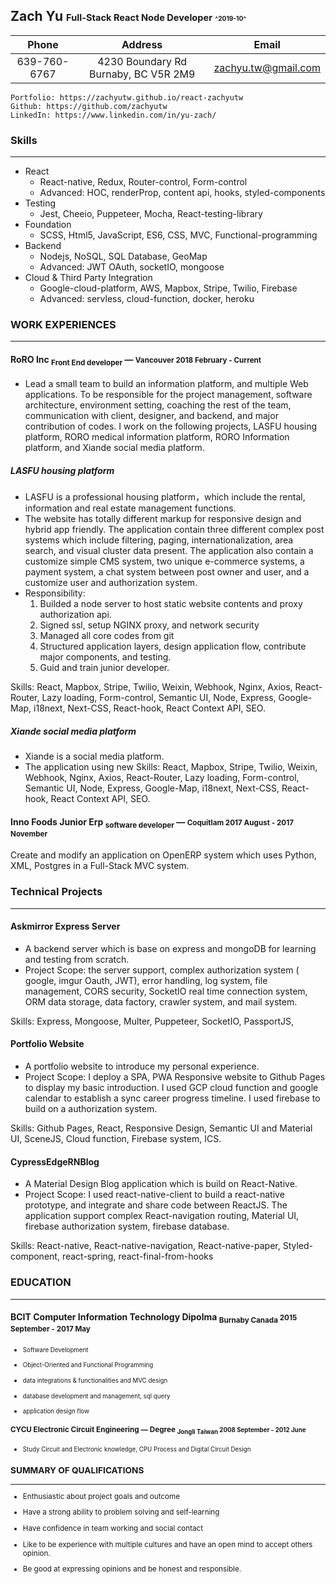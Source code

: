 ## Zach Yu <small><small>Full-Stack React Node Developer</small>  <small><small><small>^2019-10^</small></small></small> 
|Phone | Address | Email| 
|:--------:|:------:|:-------:|
|639-760-6767 | 4230 Boundary Rd Burnaby, BC V5R 2M9 | [zachyu.tw@gmail.com](zachyu.tw@gmail.com)|

```pug
Portfolio: https://zachyutw.github.io/react-zachyutw
Github: https://github.com/zachyutw
LinkedIn: https://www.linkedin.com/in/yu-zach/
```



### Skills
-------
- React
	- React-native, Redux, Router-control, Form-control 
	- Advanced: HOC, renderProp, content api, hooks, styled-components
- Testing
	- Jest, Cheeio, Puppeteer, Mocha, React-testing-library
- Foundation
	- SCSS, Html5, JavaScript, ES6, CSS, MVC, Functional-programming
- Backend
	- Nodejs, NoSQL, SQL Database, GeoMap
	- Advanced: JWT OAuth, socketIO, mongoose
- Cloud & Third Party Integration
	- Google-cloud-platform, AWS, Mapbox, Stripe, Twilio, Firebase
	- Advanced: servless, cloud-function, docker, heroku

### WORK EXPERIENCES
----
#### RoRO Inc <sub>Front End developer</sub> — <small>Vancouver 2018 February - Current</small>

- Lead a small team to build an information platform, and multiple Web applications. To be responsible for the project management, software architecture, environment setting, coaching the rest of the team, communication with client, designer, and backend, and major contribution of codes. I work on the following projects, LASFU housing platform, RORO medical information platform, RORO Information platform, and Xiande social media platform.

##### LASFU housing platform
* LASFU is a professional housing platform，which include the rental, information and real estate management functions.
* The website has totally different markup for responsive design and hybrid app friendly. The application contain three different complex post systems which include filtering, paging, internationalization, area search, and visual cluster data present. The application also contain a customize simple CMS system, two unique e-commerce systems, a payment system, a chat system between post owner and user, and a customize user and authorization system. 
* Responsibility: 
	1. Builded a node server to host static website contents and proxy authorization api. 
	2. Signed ssl, setup NGINX proxy, and network security
	3. Managed all core codes from git
	4. Structured application layers, design application flow, contribute major components, and testing.
	5. Guid and train junior developer.
	
Skills: React, Mapbox, Stripe, Twilio, Weixin, Webhook, Nginx, Axios, React-Router, Lazy loading, Form-control, Semantic UI, Node, Express, Google-Map, i18next, Next-CSS, React-hook, React Context API, SEO. 
 
##### Xiande social media platform
* Xiande  is a social media platform.
* The application using new 
Skills: React, Mapbox, Stripe, Twilio, Weixin, Webhook, Nginx, Axios, React-Router, Lazy loading, Form-control, Semantic UI, Node, Express, Google-Map, i18next, Next-CSS, React-hook, React Context API, SEO.  


#### Inno Foods Junior Erp <sub>software developer</sub> — <small>Coquitlam 2017 August - 2017 November  </small>
  
Create and modify an application on OpenERP system which uses Python, XML, Postgres in a Full-Stack MVC system.
### Technical Projects
---
#### Askmirror Express Server 
- A backend server which is base on express and mongoDB for learning and testing from scratch.
- Project Scope: the server support, complex authorization system ( google, imgur Oauth, JWT), error handling, log system, file management, CORS security, SocketIO real time connection system, ORM data storage, data factory, crawler system, and mail system.

Skills: Express, Mongoose, Multer, Puppeteer, SocketIO, PassportJS,

#### Portfolio Website
- A portfolio website to introduce my personal experience.
- Project Scope: I deploy a SPA, PWA Responsive website to Github Pages to display my basic introduction. I used GCP cloud function and google calendar to establish a sync career progress timeline. I used firebase to build on a authorization system.

Skills: Github Pages, React, Responsive Design, Semantic UI and Material UI, SceneJS, Cloud function, Firebase system, ICS.

#### CypressEdgeRNBlog
- A Material Design Blog application which is build on React-Native.
- Project Scope: I used react-native-client to build a react-native prototype, and integrate and share code between ReactJS. The application support complex React-navigation routing, Material UI, firebase authorization system, firebase database.

Skills: React-native, React-native-navigation, React-native-paper, Styled-component, react-spring, react-final-from-hooks 




### EDUCATION
---
#### BCIT Computer Information Technology Dipolma <sub>Burnaby Canada </sub> <small>2015 September - 2017 May</samll>

- <small>Software Development</small>

- <small>Object-Oriented and Functional Programming</small>

- <small>data integrations & functionalities and MVC design</small>

- <small>database development and management, sql query</small>

- <small>application design flow</small>

#### CYCU Electronic Circuit Engineering  — Degree <sub>Jongli Taiwan </sub> <small>2008 September - 2012 June </small>
- <small>Study Circuit and Electronic knowledge, CPU Process and Digital Circuit Design</small>

  

### SUMMARY OF QUALIFICATIONS
---
  

- Enthusiastic about project goals and outcome

- Have a strong ability to problem solving and self-learning

- Have confidence in team working and social contact

- Like to be experience with multiple cultures and have an open mind to accept others opinion.

- Be good at expressing opinions and be honest and responsible.

<!--stackedit_data:
eyJoaXN0b3J5IjpbLTE3NTMzMzE2OCwtMTMzMjg2NTc5MSwtMj
A3ODQwMjk4XX0=
-->